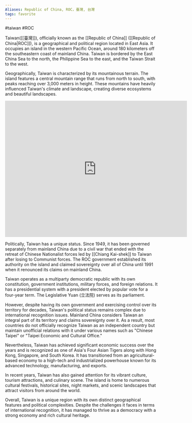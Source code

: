 ```yaml
---
Aliases: Republic of China, ROC，臺灣, 台灣
tags: favorite
---
```

#taiwan #ROC

Taiwan([[臺灣]]), officially known as the [[Republic of China]] ([[Republic of China|ROC]]), is a geographical and political region located in East Asia. It occupies an island in the western Pacific Ocean, around 180 kilometers off the southeastern coast of mainland China. Taiwan is bordered by the East China Sea to the north, the Philippine Sea to the east, and the Taiwan Strait to the west.

Geographically, Taiwan is characterized by its mountainous terrain. The island features a central mountain range that runs from north to south, with peaks reaching over 3,000 meters in height. These mountains have heavily influenced Taiwan's climate and landscape, creating diverse ecosystems and beautiful landscapes.

<iframe src="https://www.google.com/maps/embed?pb=!1m18!1m12!1m3!1d2079332.5611046287!2d118.70291394081703!3d23.60690193406029!2m3!1f0!2f0!3f0!3m2!1i1024!2i768!4f13.1!3m3!1m2!1s0x346ef3065c07572f%3A0xe711f004bf9c5469!2sTaiwan!5e0!3m2!1sen!2sid!4v1689341909981!5m2!1sen!2sid" width="600" height="450" style="border:0;" allowfullscreen="" loading="lazy" referrerpolicy="no-referrer-when-downgrade"></iframe>

Politically, Taiwan has a unique status. Since 1949, it has been governed separately from mainland China due to a civil war that ended with the retreat of Chinese Nationalist forces led by [[Chiang Kai-shek]] to Taiwan after losing to Communist forces. The ROC government established its authority on the island and claimed sovereignty over all of China until 1991 when it renounced its claims on mainland China.

Taiwan operates as a multiparty democratic republic with its own constitution, government institutions, military forces, and foreign relations. It has a presidential system with a president elected by popular vote for a four-year term. The Legislative Yuan (立法院) serves as its parliament.

However, despite having its own government and exercising control over its territory for decades, Taiwan's political status remains complex due to international recognition issues. Mainland China considers Taiwan an integral part of its territory and claims sovereignty over it. As a result, most countries do not officially recognize Taiwan as an independent country but maintain unofficial relations with it under various names such as "Chinese Taipei" or "Taipei Economic and Cultural Office."

Nevertheless, Taiwan has achieved significant economic success over the years and is recognized as one of Asia's Four Asian Tigers along with Hong Kong, Singapore, and South Korea. It has transitioned from an agricultural-based economy to a high-tech and industrialized powerhouse known for its advanced technology, manufacturing, and exports.

In recent years, Taiwan has also gained attention for its vibrant culture, tourism attractions, and culinary scene. The island is home to numerous cultural festivals, historical sites, night markets, and scenic landscapes that attract visitors from around the world.

Overall, Taiwan is a unique region with its own distinct geographical features and political complexities. Despite the challenges it faces in terms of international recognition, it has managed to thrive as a democracy with a strong economy and rich cultural heritage.